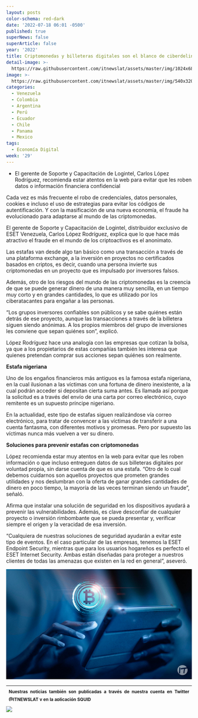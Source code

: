 ```yaml
---
layout: posts
color-schema: red-dark
date: '2022-07-18 06:01 -0500'
published: true
superNews: false
superArticle: false
year: '2022'
title: Criptomonedas y billeteras digitales son el blanco de ciberdelincuentes
detail-image: >-
  https://raw.githubusercontent.com/itnewslat/assets/master/img/1024x680/criptomoneda-en-tablet-g.jpg
image: >-
  https://raw.githubusercontent.com/itnewslat/assets/master/img/540x320/criptomoneda-en-tablet-p.jpg
categories:
  - Venezuela
  - Colombia
  - Argentina
  - Perú
  - Ecuador
  - Chile
  - Panama
  - Mexico
tags:
  - Economía Digital
week: '29'
---
```

- El gerente de Soporte y Capacitación de Logintel, Carlos López Rodríguez, recomienda estar atentos en la web para evitar que les roben datos o información financiera confidencial

Cada vez es más frecuente el robo de credenciales, datos personales, cookies e incluso el uso de estrategias para evitar los códigos de autentificación. Y con la masificación de una nueva economía, el fraude ha evolucionado para adaptarse al mundo de las criptomonedas.

El gerente de Soporte y Capacitación de Logintel, distribuidor exclusivo de ESET Venezuela, Carlos López Rodríguez, explica que lo que hace más atractivo el fraude en el mundo de los criptoactivos es el anonimato.

Las estafas van desde algo tan básico como una transacción a través de una plataforma exchange, a la inversión en proyectos no certificados basados en criptos, es decir, cuando una persona invierte sus criptomonedas en un proyecto que es impulsado por inversores falsos.

Además, otro de los riesgos del mundo de las criptomonedas es la creencia de que se puede generar dinero de una manera muy sencilla, en un tiempo muy corto y en grandes cantidades, lo que es utilizado por los ciberatacantes para engañar a las personas.

 “Los grupos inversores confiables son públicos y se sabe quiénes están detrás de ese proyecto, aunque las transacciones a través de la billetera siguen siendo anónimas. A los propios miembros del grupo de inversiones les conviene que sepan quiénes son”, explicó.

López Rodríguez hace una analogía con las empresas que cotizan la bolsa, ya que a los propietarios de estas compañías también les interesa que quienes pretendan comprar sus acciones sepan quiénes son realmente.

**Estafa nigeriana**

Uno de los engaños financieros más antiguos es la famosa estafa nigeriana, en la cual ilusionan a las víctimas con una fortuna de dinero inexistente, a la cual podrán acceder si depositan cierta suma antes. Es llamada así porque la solicitud es a través del envío de una carta por correo electrónico, cuyo remitente es un supuesto príncipe nigeriano.

En la actualidad, este tipo de estafas siguen realizándose vía correo electrónico, para tratar de convencer a las víctimas de transferir a una cuenta fantasma, con diferentes motivos y promesas. Pero por supuesto las víctimas nunca más vuelven a ver su dinero.

**Soluciones para prevenir estafas con criptomonedas**

López recomienda estar muy atentos en la web para evitar que les roben información o que incluso entreguen datos de sus billeteras digitales por voluntad propia, sin darse cuenta de que es una estafa. “Otro de lo cual debemos cuidarnos son aquellos proyectos que prometen grandes utilidades y nos deslumbran con la oferta de ganar grandes cantidades de dinero en poco tiempo, la mayoría de las veces terminan siendo un fraude”, señaló.

Afirma que instalar una solución de seguridad en los dispositivos ayudará a prevenir las vulnerabilidades. Además, es clave desconfiar de cualquier proyecto o inversión rimbombante que se pueda presentar y, verificar siempre el origen y la veracidad de esa inversión.

“Cualquiera de nuestras soluciones de seguridad ayudarán a evitar este tipo de eventos. En el caso particular de las empresas, tenemos la ESET Endpoint Security, mientras que para los usuarios hogareños es perfecto el ESET Internet Security. Ambas están diseñadas para proteger a nuestros clientes de todas las amenazas que existen en la red en general”, aseveró.

![](https://raw.githubusercontent.com/itnewslat/assets/master/img/540x320/criptomoneda-en-tablet-p.jpg)


<table style="height: 42px;" width="569">
<tbody>
<tr>
<td style="text-align: justify;"><sub><strong>Nuestras noticias también son publicadas a través de nuestra cuenta en Twitter <a href="https://twitter.com/itnewslat?lang=es">@ITNEWSLAT</a> y en la aplicación <a href="https://squidapp.co/en/">SQUID</a></strong></sub></td>
</tr>
</tbody>
</table>

<img src="https://tracker.metricool.com/c3po.jpg?hash=56f88a41e39ab42c063cc51676587a04"/>